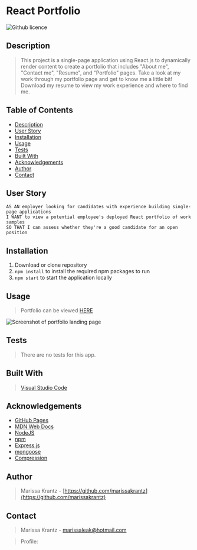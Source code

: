# React Portfolio
![Github licence](http://img.shields.io/badge/license-MIT-blue.svg)
## Description

> This project is a single-page application using React.js to dynamically render content to create a portfolio that includes "About me", "Contact me", "Resume", and "Portfolio" pages. Take a look at my work through my portfolio page and get to know me a little bit! Download my resume to view my work experience and where to find me.

 ## Table of Contents 
  - [Description](#description)
  - [User Story](#user-story)
  - [Installation](#installation)
  - [Usage](#usage)
  - [Tests](#tests)
  - [Built With](#built-with)
  - [Acknowledgements](#acknowledgements)
  - [Author](#author)
  - [Contact](#contact)

## User Story
```
AS AN employer looking for candidates with experience building single-page applications
I WANT to view a potential employee's deployed React portfolio of work samples
SO THAT I can assess whether they're a good candidate for an open position
```

## Installation

1. Download or clone repository
2. `npm install` to install the required npm packages to run
3. `npm start` to start the application locally

## Usage

> Portfolio can be viewed [HERE]()

<img src="src\images\portfolio-screenshot.JPG" alt= "Screenshot of portfolio landing page">

## Tests

> There are no tests for this app.

## Built With

> [Visual Studio Code](https://code.visualstudio.com/)

## Acknowledgements

* [GitHub Pages](https://pages.github.com)
* [MDN Web Docs](https://developer.mozilla.org/en-US/)
* [NodeJS](https://nodejs.org/en/)
* [npm](https://www.npmjs.com/)
* [Express.js](https://expressjs.com/)
* [mongoose](https://mongoosejs.com/docs/)
* [Compression](https://www.npmjs.com/package/compression)

## Author

> Marissa Krantz - [https://github.com/marissakrantz](https://github.com/marissakrantz)

## Contact 

> Marissa Krantz  - marissaleak@hotmail.com

> Profile: []()